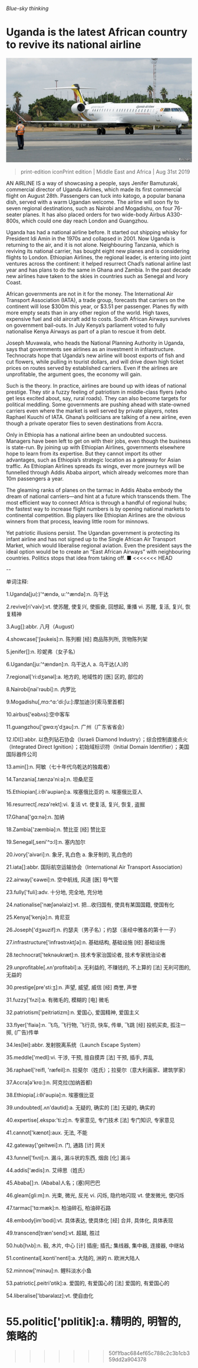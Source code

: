 ###### Blue-sky thinking

# Uganda is the latest African country to revive its national airline 

![image](images/20190831_MAP501.jpg) 

> print-edition iconPrint edition | Middle East and Africa | Aug 31st 2019 

AN AIRLINE IS a way of showcasing a people, says Jenifer Bamuturaki, commercial director of Uganda Airlines, which made its first commercial flight on August 28th. Passengers can tuck into katogo, a popular banana dish, served with a warm Ugandan welcome. The airline will soon fly to seven regional destinations, such as Nairobi and Mogadishu, on four 76-seater planes. It has also placed orders for two wide-body Airbus A330-800s, which could one day reach London and Guangzhou. 

Uganda has had a national airline before. It started out shipping whisky for President Idi Amin in the 1970s and collapsed in 2001. Now Uganda is returning to the air, and it is not alone. Neighbouring Tanzania, which is reviving its national carrier, has bought eight new planes and is considering flights to London. Ethiopian Airlines, the regional leader, is entering into joint ventures across the continent: it helped resurrect Chad’s national airline last year and has plans to do the same in Ghana and Zambia. In the past decade new airlines have taken to the skies in countries such as Senegal and Ivory Coast. 

African governments are not in it for the money. The International Air Transport Association (IATA), a trade group, forecasts that carriers on the continent will lose $300m this year, or $3.51 per passenger. Planes fly with more empty seats than in any other region of the world. High taxes, expensive fuel and old aircraft add to costs. South African Airways survives on government bail-outs. In July Kenya’s parliament voted to fully nationalise Kenya Airways as part of a plan to rescue it from debt. 

Joseph Muvawala, who heads the National Planning Authority in Uganda, says that governments see airlines as an investment in infrastructure. Technocrats hope that Uganda’s new airline will boost exports of fish and cut flowers, while pulling in tourist dollars, and will drive down high ticket prices on routes served by established carriers. Even if the airlines are unprofitable, the argument goes, the economy will gain. 

Such is the theory. In practice, airlines are bound up with ideas of national prestige. They stir a fuzzy feeling of patriotism in middle-class flyers (who get less excited about, say, rural roads). They can also become targets for political meddling. Some governments are pushing ahead with state-owned carriers even where the market is well served by private players, notes Raphael Kuuchi of IATA. Ghana’s politicians are talking of a new airline, even though a private operator flies to seven destinations from Accra. 

Only in Ethiopia has a national airline been an undoubted success. Managers have been left to get on with their jobs, even though the business is state-run. By joining up with Ethiopian Airlines, governments elsewhere hope to learn from its expertise. But they cannot import its other advantages, such as Ethiopia’s strategic location as a gateway for Asian traffic. As Ethiopian Airlines spreads its wings, ever more journeys will be funnelled through Addis Ababa airport, which already welcomes more than 10m passengers a year. 

The gleaming ranks of planes on the tarmac in Addis Ababa embody the dream of national carriers—and hint at a future which transcends them. The most efficient way to connect Africa is through a handful of regional hubs; the fastest way to increase flight numbers is by opening national markets to continental competition. Big players like Ethiopian Airlines are the obvious winners from that process, leaving little room for minnows. 

Yet patriotic illusions persist. The Ugandan government is protecting its infant airline and has not signed up to the Single African Air Transport Market, which would liberalise regional aviation. Even the president says the ideal option would be to create an “East African Airways” with neighbouring countries. Politics stops that idea from taking off. ■ 
<<<<<<< HEAD

-- 

 单词注释:

1.Uganda[ju(:)'^ændә, u:'^ændә]:n. 乌干达 

2.revive[ri'vaiv]:vt. 使苏醒, 使复兴, 使振奋, 回想起, 重播 vi. 苏醒, 复活, 复兴, 恢复精神 

3.Aug[]:abbr. 八月（August） 

4.showcase['ʃәukeis]:n. 陈列橱 [经] 商品陈列所, 货物陈列架 

5.jenifer[]:n. 珍妮弗（女子名） 

6.Ugandan[ju:'^ændәn]:n. 乌干达人 a. 乌干达(人)的 

7.regional['ri:dʒәnәl]:a. 地方的, 地域性的 [医] 区的, 部位的 

8.Nairobi[nai'rәubi]:n. 内罗比 

9.Mogadishu[,mɔ:^ɑ:'di:ʃu:]:摩加迪沙[索马里首都] 

10.airbus['eәbʌs]:空中客车 

11.guangzhou['ɡwɑ:ŋ'dʒəu]:n. 广州（广东省省会） 

12.IDI[]:abbr. 以色列钻石协会（Israeli Diamond Industry）；综合控制直接点火（Integrated Direct Ignition）；初始域标识符（Initial Domain Identifier）；美国国际器件公司 

13.amin[]:n. 阿敏（七十年代乌乾达的独裁者） 

14.Tanzania[.tænzә'ni:ә]:n. 坦桑尼亚 

15.Ethiopian[.i:θi'әupiәn]:a. 埃塞俄比亚的 n. 埃塞俄比亚人 

16.resurrect[.rezә'rekt]:vi. 复活 vt. 使复活, 复兴, 恢复, 盗掘 

17.Ghana['gɑ:nә]:n. 加纳 

18.Zambia['zæmbiә]:n. 赞比亚 [经] 赞比亚 

19.Senegal[,seni'^ɔ:l]:n. 塞内加尔 

20.ivory['aivәri]:n. 象牙, 乳白色 a. 象牙制的, 乳白色的 

21.iata[]:abbr. 国际航空运输协会（International Air Transport Association） 

22.airway['єәwei]:n. 空中航线, 风道 [医] 导气管 

23.fully['fuli]:adv. 十分地, 完全地, 充分地 

24.nationalise['næʃәnәlaiz]:vt. 把...收归国有, 使具有某国国籍, 使国有化 

25.Kenya['kenjә]:n. 肯尼亚 

26.Joseph['dʒәuzif]:n. 约瑟夫（男子名）；约瑟（圣经中雅各的第十一子） 

27.infrastructure['infrәstrʌktʃә]:n. 基础结构, 基础设施 [经] 基础设施 

28.technocrat['teknәukræt]:n. 技术专家治国论者, 技术专家统治论者 

29.unprofitable[.ʌn'prɒfitәbl]:a. 无利益的, 不赚钱的, 不上算的 [法] 无利可图的, 无益的 

30.prestige[pre'sti:ʒ]:n. 声望, 威望, 威信 [经] 商誉, 声誉 

31.fuzzy['fʌzi]:a. 有微毛的, 模糊的 [电] 微毛 

32.patriotism['peitriәtizm]:n. 爱国心, 爱国精神, 爱国主义 

33.flyer['flaiә]:n. 飞鸟, 飞行物, 飞行员, 快车, 传单, 飞跳 [经] 投机买卖, 孤注一掷, (广告)传单 

34.les[lei]:abbr. 发射脱离系统（Launch Escape System） 

35.meddle['medl]:vi. 干涉, 干预, 擅自摸弄 [法] 干预, 插手, 弄乱 

36.raphael['reifl, 'ræfeil]:n. 拉斐尔（姓氏）；拉斐尔（意大利画家、建筑学家） 

37.Accra[ә'krɑ:]:n. 阿克拉(加纳首都) 

38.Ethiopia[.i:θi'әupiә]:n. 埃塞俄比亚 

39.undoubted[.ʌn'dautid]:a. 无疑的, 确实的 [法] 无疑的, 确实的 

40.expertise[.ekspә:'ti:z]:n. 专家意见, 专门技术 [法] 专门知识, 专家意见 

41.cannot['kænɒt]:aux. 无法, 不能 

42.gateway['geitwei]:n. 门, 通路 [计] 网关 

43.funnel['fʌnl]:n. 漏斗, 漏斗状的东西, 烟囱 [化] 漏斗 

44.addis['ædis]:n. 艾缔思（姓氏） 

45.Ababa[]:n. (Ababa)人名；(塞)阿巴巴 

46.gleam[gli:m]:n. 光束, 微光, 反光 vi. 闪烁, 隐约地闪现 vt. 使发微光, 使闪烁 

47.tarmac['tɑ:mæk]:n. 柏油碎石, 柏油碎石路 

48.embody[im'bɒdi]:vt. 具体表达, 使具体化 [经] 合并, 具体化, 具体表现 

49.transcend[træn'send]:vt. 超越, 胜过 

50.hub[hʌb]:n. 毂, 木片, 中心 [计] 插座; 插孔; 集线器, 集中器, 连接器, 中继站 

51.continental[.kɒnti'nentl]:a. 大陆的, 洲的 n. 欧洲大陆人 

52.minnow['minәu]:n. 鲤科淡水小鱼 

53.patriotic[.peitri'ɒtik]:a. 爱国的, 有爱国心的 [法] 爱国的, 有爱国心的 

54.liberalise['lɪbərəlaɪz]:vt. 使自由化 

55.politic['pɒlitik]:a. 精明的, 明智的, 策略的 
=======
>>>>>>> 50f1fbac684ef65c788c2c3b1cb359dd2a904378

